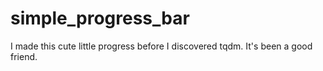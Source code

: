 # simple_progress_bar
I made this cute little progress before I discovered tqdm. It's been a good friend.
